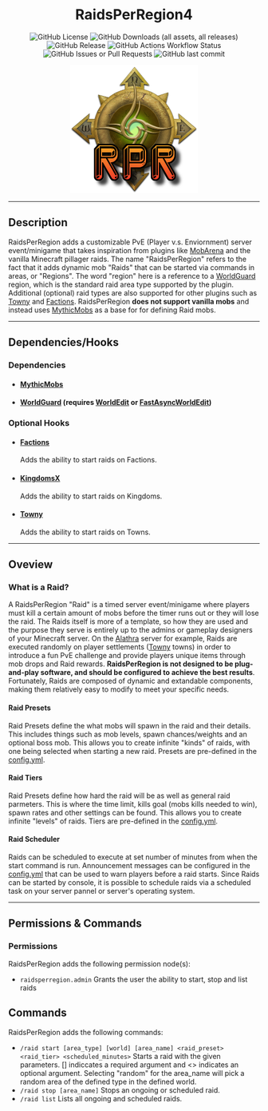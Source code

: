 <h1 style="text-align:center;">RaidsPerRegion4</h1>
<p style="text-align:center;">
    <img alt="GitHub License" src="https://img.shields.io/github/license/Alathra/AlathraPorts?style=for-the-badge&color=blue&labelColor=141417">
    <img alt="GitHub Downloads (all assets, all releases)" src="https://img.shields.io/github/downloads/Alathra/AlathraPorts/total?style=for-the-badge&labelColor=141417">
    <img alt="GitHub Release" src="https://img.shields.io/github/v/release/Alathra/AlathraPorts?include_prereleases&sort=semver&style=for-the-badge&label=LATEST%20VERSION&labelColor=141417">
    <img alt="GitHub Actions Workflow Status" src="https://img.shields.io/github/actions/workflow/status/Alathra/AlathraPorts/ci.yml?style=for-the-badge&labelColor=141417">
    <img alt="GitHub Issues or Pull Requests" src="https://img.shields.io/github/issues/Alathra/AlathraPorts?style=for-the-badge&labelColor=141417">
    <img alt="GitHub last commit" src="https://img.shields.io/github/last-commit/Alathra/AlathraPorts?style=for-the-badge&labelColor=141417">
</p>
<p align="center"><img src="https://raw.githubusercontent.com/Alathra/RaidsPerRegion/refs/heads/main/docs/assets/raids_per_region_logo.png?token=GHSAT0AAAAAACX63Z3ZL7HZEYRWXWC4X2AOZ6VWFMA" alt="RaidsPerRegion" /></p>

---


## Description
RaidsPerRegion adds a customizable PvE (Player v.s. Enviornment) server event/minigame that takes inspiration from plugins like [MobArena](https://www.spigotmc.org/resources/mobarena.34110) and the vanilla Minecraft pillager raids. The name "RaidsPerRegion" refers to the fact that it adds dynamic mob "Raids" that can be started via commands in areas, or "Regions". The word "region" here is a reference to a [WorldGuard](https://dev.bukkit.org/projects/worldguard) region, which is the standard raid area type supported by the plugin. Additional (optional) raid types are also supported for other plugins such as [Towny](https://www.spigotmc.org/resources/towny-advanced.72694/) and [Factions](https://www.spigotmc.org/resources/factionsuuid.1035/). RaidsPerRegion **does not support vanilla mobs** and instead uses [MythicMobs](https://www.spigotmc.org/resources/%E2%9A%94-mythicmobs-free-version-%E2%96%BAthe-1-custom-mob-creator%E2%97%84.5702/) as a base for for defining Raid mobs.

---

## Dependencies/Hooks
### Dependencies
* #### [MythicMobs](https://www.spigotmc.org/resources/%E2%9A%94-mythicmobs-free-version-%E2%96%BAthe-1-custom-mob-creator%E2%97%84.5702/)
* #### [WorldGuard](https://dev.bukkit.org/projects/worldguard) (requires [WorldEdit](https://modrinth.com/plugin/worldedit/versions) or [FastAsyncWorldEdit](https://www.spigotmc.org/resources/fastasyncworldedit.13932/))
### Optional Hooks
* #### [Factions](https://www.spigotmc.org/resources/factionsuuid.1035/)
    Adds the ability to start raids on Factions.
* #### [KingdomsX](https://www.spigotmc.org/resources/kingdomsx.77670/)
    Adds the ability to start raids on Kingdoms.
* #### [Towny](https://www.spigotmc.org/resources/towny-advanced.72694/)
    Adds the ability to start raids on Towns.

---

## Oveview
### What is a Raid?
A RaidsPerRegion "Raid" is a timed server event/minigame where players must kill a certain amount of mobs before the timer runs out or they will lose the raid. The Raids itself is more of a template, so how they are used and the purpose they serve is entirely up to the admins or gameplay designers of your Minecraft server. On the [Alathra](https://alathra.com/) server for example, Raids are executed randomly on player settlements ([Towny](https://www.spigotmc.org/resources/towny-advanced.72694/) towns) in order to introduce a fun PvE challenge and provide players unique items through mob drops and Raid rewards. **RaidsPerRegion is not designed to be plug-and-play software, and should be configured to achieve the best results**. Fortunately, Raids are composed of dynamic and extandable components, making them relatively easy to modify to meet your specific needs.

#### Raid Presets
Raid Presets define the what mobs will spawn in the raid and their details. This includes things such as mob levels, spawn chances/weights and an optional boss mob. This allows you to create infinite "kinds" of raids, with one being selected when starting a new raid. Presets are pre-defined in the [config.yml](https://github.com/Alathra/RaidsPerRegion/blob/main/src/main/resources/config.yml).

#### Raid Tiers
Raid Presets define how hard the raid will be as well as general raid parmeters. This is where the time limit, kills goal (mobs kills needed to win), spawn rates and other settings can be found. This allows you to create infinite "levels" of raids. Tiers are pre-defined in the [config.yml](https://github.com/Alathra/RaidsPerRegion/blob/main/src/main/resources/config.yml).

#### Raid Scheduler

Raids can be scheduled to execute at set number of minutes from when the start command is run. Announcement messages can be configured in the [config.yml](https://github.com/Alathra/RaidsPerRegion/blob/main/src/main/resources/config.yml) that can be used to warn players before a raid starts. Since Raids can be started by console, it is possible to schedule raids via a scheduled task on your server pannel or server's operating system.

---

## Permissions & Commands
### Permissions
RaidsPerRegion adds the following permission node(s):
* ``raidsperregion.admin``
Grants the user the ability to start, stop and list raids
## Commands
RaidsPerRegion adds the following commands:
* ``/raid start [area_type] [world] [area_name] <raid_preset> <raid_tier> <scheduled_minutes>``
Starts a raid with the given parameters. [] indiccates a required argument and <> indicates an optional argument.
Selecting "random" for the area_name will pick a random area of the defined type in the defined world.
* ``/raid stop [area_name]``
Stops an ongoing or scheduled raid.
* ``/raid list``
Lists all ongoing and scheduled raids.


